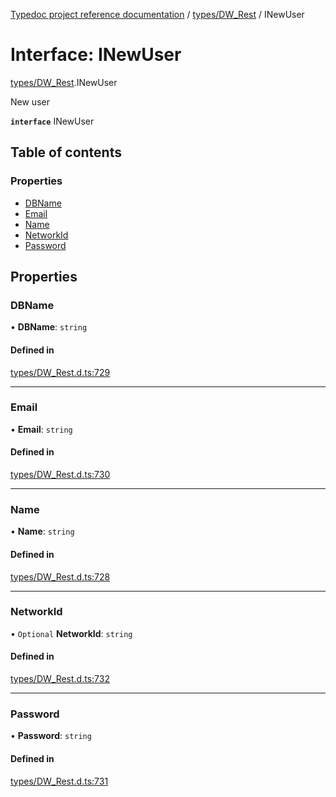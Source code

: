 [Typedoc project reference documentation](../README.md) / [types/DW_Rest](../modules/types_dw_rest.md) / INewUser

# Interface: INewUser

[types/DW_Rest](../modules/types_dw_rest.md).INewUser

New user

**`interface`** INewUser

## Table of contents

### Properties

- [DBName](types_dw_rest.inewuser.md#dbname)
- [Email](types_dw_rest.inewuser.md#email)
- [Name](types_dw_rest.inewuser.md#name)
- [NetworkId](types_dw_rest.inewuser.md#networkid)
- [Password](types_dw_rest.inewuser.md#password)

## Properties

### DBName

• **DBName**: `string`

#### Defined in

[types/DW_Rest.d.ts:729](https://github.com/DocuWare/REST-Sample-TS/blob/828b3d4/src/types/DW_Rest.d.ts#L729)

___

### Email

• **Email**: `string`

#### Defined in

[types/DW_Rest.d.ts:730](https://github.com/DocuWare/REST-Sample-TS/blob/828b3d4/src/types/DW_Rest.d.ts#L730)

___

### Name

• **Name**: `string`

#### Defined in

[types/DW_Rest.d.ts:728](https://github.com/DocuWare/REST-Sample-TS/blob/828b3d4/src/types/DW_Rest.d.ts#L728)

___

### NetworkId

• `Optional` **NetworkId**: `string`

#### Defined in

[types/DW_Rest.d.ts:732](https://github.com/DocuWare/REST-Sample-TS/blob/828b3d4/src/types/DW_Rest.d.ts#L732)

___

### Password

• **Password**: `string`

#### Defined in

[types/DW_Rest.d.ts:731](https://github.com/DocuWare/REST-Sample-TS/blob/828b3d4/src/types/DW_Rest.d.ts#L731)
